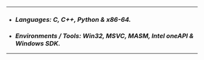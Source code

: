 -----------
- ### ___Languages: C, C++, Python & x86-64.___
- ### ___Environments / Tools: Win32, MSVC, MASM, Intel oneAPI & Windows SDK.___
----------
